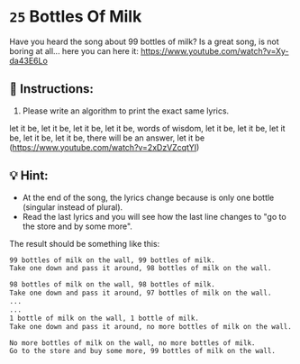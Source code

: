 # `25` Bottles Of Milk

Have you heard the song about 99 bottles of milk? Is a great song, is not boring at all...
here you can here it: https://www.youtube.com/watch?v=Xy-da43E6Lo


## 📝 Instructions:
1. Please write an algorithm to print the exact same lyrics.

let it be, let it be, let it be, let it be, words of wisdom, let it be, let it be, let it be, let it be, let it be, there will be an answer, let it be
(https://www.youtube.com/watch?v=2xDzVZcqtYI)

## 💡 Hint:

- At the end of the song, the lyrics change because is only one bottle (singular instead of plural).
- Read the last lyrics and you will see how the last line changes to "go to the store and by some more".

The result should be something like this:

```sh
99 bottles of milk on the wall, 99 bottles of milk.
Take one down and pass it around, 98 bottles of milk on the wall.

98 bottles of milk on the wall, 98 bottles of milk.
Take one down and pass it around, 97 bottles of milk on the wall.
...
...
1 bottle of milk on the wall, 1 bottle of milk.
Take one down and pass it around, no more bottles of milk on the wall.

No more bottles of milk on the wall, no more bottles of milk.
Go to the store and buy some more, 99 bottles of milk on the wall.
```
